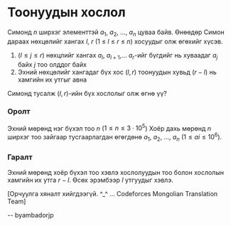 Тоонуудын хослол
================

Симонд $n$ ширхэг элементтэй $a_1$, $a_2$, ..., $a_n$ цуваа байв. Өнөөдөр Симон дараах нөхцөлийг хангах $l$, $r$ ($1$ ≤ $l$ ≤ $r$ ≤ $n$) хосуудыг олж өгөхийг хүсэв.

 1.  ($l≤j≤r$) нөхцлийг хангах $a_l$, $a_{l+1}$,... $a_r$-ийг бүгдийг нь хуваадаг $a_j$ байх $j$ тоо олддог байх
 2.  Эхний нөхцөлийг хангадаг бүх хос ($l, r$) тоонуудын хувьд ($r-l$) нь хамгийн их утгыг авна

Симонд тусалж ($l, r$)-ийн бүх хослолыг олж өгнө үү?

### Оролт

Эхний мөрөнд нэг бүхэл тоо $n$  ($1≤n≤3·10^5$)
Хоёр дахь мөрөнд $n$ ширхэг тоо зайгаар тусгаарлагдан өгөгдөнө $a_1$, $a_2$, ..., $a_n$ ($1 ≤ ai ≤ 10^6$).

### Гаралт

Эхний мөрөнд хоёр бүхэл тоо хэвлэ хослолуудын тоо болон хослолын хамгийн их утга $r - l$. Өсөх эрэмбээр $l$ утгуудыг хэвлэ.

[Орчуулга хяналт хийгдээгүй. ^_^ ... Codeforces Mongolian Translation Team]

-- byambadorjp
